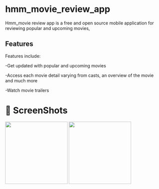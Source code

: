 # hmm_movie_review_app

Hmm_movie review app is a free and open source mobile application for reviewing popular and upcoming movies, 

## Features

Features include:

-Get updated with popular and upcoming movies

-Access each movie detail varying from casts, an overview of the movie and much more

-Watch movie trailers

# :camera_flash: ScreenShots

<img src="https://i.ibb.co/gDx54N0/Screenshot-20220804-121940.png" width="200" />

<img src="https://i.ibb.co/wJmSF3m/Screenshot-20220804-121915.png" width="200" />



